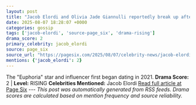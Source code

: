 ```yaml
---
layout: post
title: "Jacob Elordi and Olivia Jade Giannulli reportedly break up after four-year on-again, off-again romance"
date: 2025-08-07 18:28:07 +0000
categories: gossip
tags: ['jacob-elordi', 'source-page_six', 'drama-rising']
drama_score: 2
primary_celebrity: jacob_elordi
source: page_six
source_url: "https://pagesix.com/2025/08/07/celebrity-news/jacob-elordi-and-olivia-jade-giannulli-reportedly-break-up-after-four-year-on-again-off-again-romance/"
mentions: {'jacob_elordi': 2}
---
```


The "Euphoria" star and influencer first began dating in 2021. **Drama Score:** 2 | **Level:** RISING **Celebrities Mentioned:** Jacob Elordi [Read full article at Page Six](https://pagesix.com/2025/08/07/celebrity-news/jacob-elordi-and-olivia-jade-giannulli-reportedly-break-up-after-four-year-on-again-off-again-romance/) --- *This post was automatically generated from RSS feeds. Drama scores are calculated based on mention frequency and source reliability.*